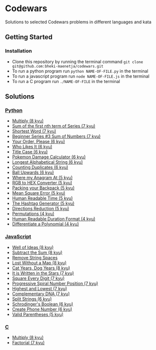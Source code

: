 # Codewars
Solutions to selected Codewars problems in different languages and kata
## Getting Started
### Installation
- Clone this repository by running the terminal command `git clone git@github.com:bheki-maenetja/codewars.git`
- To run a python program run `python NAME-OF-FILE.py` in the terminal
- To run a javascript program run `node NAME-OF-FILE.js` in the terminal
- To run a C program run `./NAME-OF-FILE` in the terminal

## Solutions
### [Python](https://github.com/bheki-maenetja/codewars/tree/master/py)
- [Multiply (8 kyu)](https://github.com/bheki-maenetja/codewars/blob/master/py/k8_multiply.py)
- [Sum of the first nth term of Series (7 kyu)](https://github.com/bheki-maenetja/codewars/blob/master/py/k7_sum-of-the-first-nth-term-of-series.py)
- [Shortest Word (7 kyu)](https://github.com/bheki-maenetja/codewars/blob/master/py/k7_shortest-word.py)
- [Beginner Series #3 Sum of Numbers (7 kyu)](https://github.com/bheki-maenetja/codewars/blob/master/py/k7_beginner-series-sum-of-numbers.py)
- [Your Order, Please (6 kyu)](https://github.com/bheki-maenetja/codewars/blob/master/py/k6_your-order-please.py)
- [Who Likes It (6 kyu)](https://github.com/bheki-maenetja/codewars/blob/master/py/k6_who-likes-it.py)
- [Title Case (6 kyu)](https://github.com/bheki-maenetja/codewars/blob/master/py/k6_title-case.py)
- [Pokemon Damage Calculator (6 kyu)](https://github.com/bheki-maenetja/codewars/blob/master/py/k6_pokemon-damage-calculator.py)
- [Longest Alphabetical String (6 kyu)](https://github.com/bheki-maenetja/codewars/blob/master/py/k6_longest-alphabetical-string.py)
- [Counting Duplicates (6 kyu)](https://github.com/bheki-maenetja/codewars/blob/master/py/k6_longest-alphabetical-string.py)
- [Ball Upwards (6 kyu)](https://github.com/bheki-maenetja/codewars/blob/master/py/k6_ball-upwards.py)
- [Where my Anagram At (5 kyu)](https://github.com/bheki-maenetja/codewars/blob/master/py/k5_where-my-anagrams-at.py)
- [RGB to HEX Converter (5 kyu)](https://github.com/bheki-maenetja/codewars/blob/master/py/k5_rgb-to-hex-conversion.py)
- [Packing your Backpack (5 kyu)](https://github.com/bheki-maenetja/codewars/blob/master/py/k5_packing-your-backpack.py)
- [Mean Square Error (5 kyu)](https://github.com/bheki-maenetja/codewars/blob/master/py/k5_mean-square-error.py)
- [Human Readable Time (5 kyu)](https://github.com/bheki-maenetja/codewars/blob/master/py/k5_human-readable-time.py)
- [The Hashtag Generator (5 kyu)](https://github.com/bheki-maenetja/codewars/blob/master/py/k5_hashtag-generator.py)
- [Directions Reduction (5 kyu)](https://github.com/bheki-maenetja/codewars/blob/master/py/k5_directions-reduction.py)
- [Permutations (4 kyu)](https://github.com/bheki-maenetja/codewars/blob/master/py/k4_permutations.py)
- [Human Readable Duration Format (4 kyu)](https://github.com/bheki-maenetja/codewars/blob/master/py/k4_format-duration.py)
- [Differentiate a Polynomial (4 kyu)](https://github.com/bheki-maenetja/codewars/blob/master/py/k4_differentiation.py)

### [JavaScript](https://github.com/bheki-maenetja/codewars/tree/master/js)
- [Well of Ideas (8 kyu)](https://github.com/bheki-maenetja/codewars/blob/master/js/k8_well-of-ideas.js)
- [Subtract the Sum (8 kyu)](https://github.com/bheki-maenetja/codewars/blob/master/js/k8_subtract-the-sum.js)
- [Remove String Spaces](https://github.com/bheki-maenetja/codewars/blob/master/js/k8_remove-string-spaces.js)
- [Lost Without a Map (8 kyu)](https://github.com/bheki-maenetja/codewars/blob/master/js/k8_lost-without-a-map.js)
- [Cat Years, Dog Years (8 kyu)](https://github.com/bheki-maenetja/codewars/blob/master/js/k8_cat-years-dog-years.js)
- [It is Written in the Stars (7 kyu)](https://github.com/bheki-maenetja/codewars/blob/master/js/k7_written-in-the-stars.js)
- [Square Every Digit (7 kyu)](https://github.com/bheki-maenetja/codewars/blob/master/js/k7_square-every-digit.js)
- [Progressive Spiral Number Position (7 kyu)](https://github.com/bheki-maenetja/codewars/blob/master/js/k7_progressive-spiral-number-position.js)
- [Highest and Lowest (7 kyu)](https://github.com/bheki-maenetja/codewars/blob/master/js/k7_highest-and-lowest.js)
- [Complementary DNA (7 kyu)](https://github.com/bheki-maenetja/codewars/blob/master/js/k7_complementary-dna.js)
- [Split Strings (6 kyu)](https://github.com/bheki-maenetja/codewars/blob/master/js/k6_split-strings.js)
- [Schrodinger's Boolean (6 kyu)](https://github.com/bheki-maenetja/codewars/blob/master/js/k6_schrodingers-booleam.js)
- [Create Phone Number (6 kyu)](https://github.com/bheki-maenetja/codewars/blob/master/js/k6_create-phone-number.js)
- [Valid Parentheses (5 kyu)](https://github.com/bheki-maenetja/codewars/blob/master/js/k5_valid-parentheses.js)

### [C](https://github.com/bheki-maenetja/codewars/tree/master/c)
- [Multiply (8 kyu)](https://github.com/bheki-maenetja/codewars/blob/master/c/k8_multiply.c)
- [Factorial (7 kyu)](https://github.com/bheki-maenetja/codewars/blob/master/c/k7_factorial.c)
